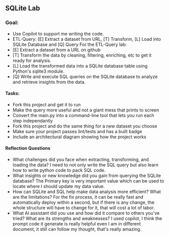 ## SQLite Lab

### Goal:

* Use Copilot to support me writing the code.
* ETL-Query:  [E] Extract a dataset from URL, [T] Transform, [L] Load into SQLite Database and [Q] Query
For the ETL-Query lab:
* [E] Extract a dataset from a URL on github 
* [T] Transform the data by cleaning, filtering, enriching, etc to get it ready for analysis.
* [L] Load the transformed data into a SQLite database table using Python's sqlite3 module.
* [Q] Write and execute SQL queries on the SQLite database to analyze and retrieve insights from the data.

#### Tasks:

* Fork this project and get it to run
* Make the query more useful and not a giant mess that prints to screen
* Convert the main.py into a command-line tool that lets you run each step independantly
* Fork this project and do the same thing for a new dataset you choose
* Make sure your project passes lint/tests and has a built badge
* Include an architectural diagram showing how the project works

#### Reflection Questions

* What challenges did you face when extracting, transforming, and loading the data? 
I need to not only write the SQL query but also learn how to write python code to pack SQL code.
* What insights or new knowledge did you gain from querying the SQLite database?
The Primary key is very important value which can be used to locate where I should update my data value.
* How can SQLite and SQL help make data analysis more efficient? What are the limitations?
For the fix process, it can be really fast and automatically deploy within a second, but if there is any change, the whole structure
will have to change for it, that will cost a lot of labor.
* What AI assistant did you use and how did it compare to others you've tried? What are its strengths and weaknesses?
I used copilot, I think the prompt code it generate is really helpful even I am in different document, it still can follow my thought,
that's really amazing.



